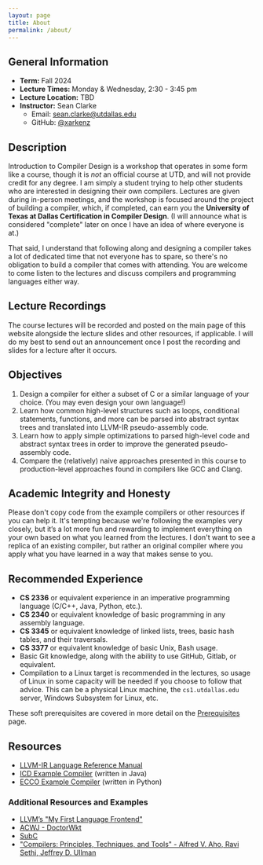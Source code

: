 ```yaml
---
layout: page
title: About
permalink: /about/
---
```


## General Information

- **Term:** Fall 2024
- **Lecture Times:** Monday & Wednesday, 2:30 - 3:45 pm
- **Lecture Location:** TBD
- **Instructor:** Sean Clarke
  - Email: [sean.clarke@utdallas.edu](mailto:sean.clarke@utdallas.edu)
  - GitHub: [@xarkenz](https://github.com/xarkenz)

## Description

Introduction to Compiler Design is a workshop that operates in some form like a course,
though it is *not* an official course at UTD, and will not provide credit for any degree.
I am simply a student trying to help other students who are interested in designing their own compilers.
Lectures are given during in-person meetings, and the workshop is focused around the project
of building a compiler, which, if completed, can earn you the
**University of Texas at Dallas Certification in Compiler Design**.
(I will announce what is considered "complete" later on once I have an idea of where everyone is at.)

That said, I understand that following along and designing a compiler takes a lot of dedicated time
that not everyone has to spare, so there's no obligation to build a compiler that comes with attending.
You are welcome to come listen to the lectures and discuss compilers and programming languages
either way.

## Lecture Recordings

The course lectures will be recorded and posted on the main page of this website
alongside the lecture slides and other resources, if applicable. I will do my best to send out an
announcement once I post the recording and slides for a lecture after it occurs.

## Objectives

1. Design a compiler for either a subset of C or a similar language of your choice.
  (You may even design your own language!)
2. Learn how common high-level structures such as loops, conditional statements, functions, and more
  can be parsed into abstract syntax trees and translated into LLVM-IR pseudo-assembly code.
3. Learn how to apply simple optimizations to parsed high-level code and abstract syntax trees in order
  to improve the generated pseudo-assembly code.
4. Compare the (relatively) naive approaches presented in this course to production-level approaches
  found in compilers like GCC and Clang.

## Academic Integrity and Honesty

Please don't copy code from the example compilers or other resources if you can help it.
It's tempting because we're following the examples very closely, but it’s a lot more fun
and rewarding to implement everything on your own based on what you learned from the lectures.
I don't want to see a replica of an existing compiler, but rather an original compiler where
you apply what you have learned in a way that makes sense to you.

## Recommended Experience

- **CS 2336** or equivalent experience in an imperative programming language (C/C++, Java, Python, etc.).
- **CS 2340** or equivalent knowledge of basic programming in any assembly language.
- **CS 3345** or equivalent knowledge of linked lists, trees, basic hash tables, and their traversals.
- **CS 3377** or equivalent knowledge of basic Unix, Bash usage.
- Basic Git knowledge, along with the ability to use GitHub, Gitlab, or equivalent.
- Compilation to a Linux target is recommended in the lectures, so usage of Linux in some capacity
  will be needed if you choose to follow that advice. This can be a physical Linux machine,
  the `cs1.utdallas.edu` server, Windows Subsystem for Linux, etc.

These soft prerequisites are covered in more detail on the [Prerequisites]({{site.url}}/prereqs/) page.

## Resources

- [LLVM-IR Language Reference Manual](https://llvm.org/docs/LangRef.html)
- [ICD Example Compiler](https://github.com/xarkenz/icd-example) (written in Java)
- [ECCO Example Compiler](https://github.com/CharlesAverill/ECCO) (written in Python)

### Additional Resources and Examples

- [LLVM’s "My First Language Frontend"](https://llvm.org/docs/tutorial/MyFirstLanguageFrontend/index.html)
- [ACWJ - DoctorWkt](https://github.com/DoctorWkt/acwj)
- [SubC](https://www.t3x.org/subc/index.html)
- ["Compilers: Principles, Techniques, and Tools" - Alfred V. Aho, Ravi Sethi, Jeffrey D. Ullman](https://github.com/KnowNo/books-7/blob/master/Programming/Compilers%20-%20Principles%20Techniques%20and%20Tools%20by%20Alfred%20Aho%20-%20Monica%20Lam-%20Ravi%20Sethi-%20Jeffrey%20Ullman%20-%20Second%20Edition.pdf)
